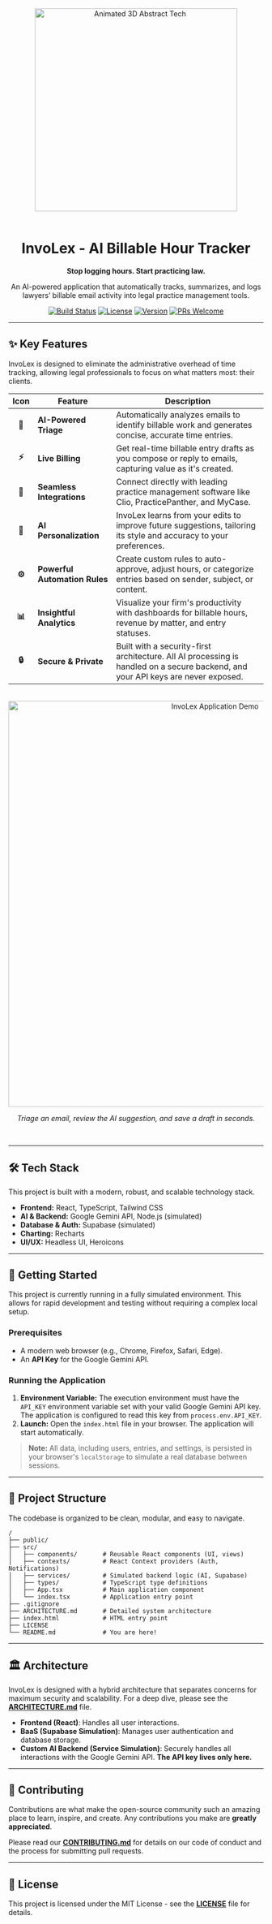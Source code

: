 
<div align="center">
  <img src="https://media.giphy.com/media/v1.Y2lkPTc5MGI3NjExdGZ5Z2k4aXFqZHF2Z2w4MHc0OHlneGV5aXN2N3V3MnNudnd5MXRkbCZlcD12MV9pbnRlcm5hbF9naWZfYnlfaWQmY3Q9Zw/L1JjnySdj2xT3v2YFN/giphy.gif" alt="Animated 3D Abstract Tech" width="400"/>
  <br/>
  <br/>
  <h1>InvoLex - AI Billable Hour Tracker</h1>
  <p><strong>Stop logging hours. Start practicing law.</strong></p>
  <p>
    An AI-powered application that automatically tracks, summarizes, and logs lawyers’ billable email activity into legal practice management tools.
  </p>

  <p>
    <a href="#"><img src="https://img.shields.io/badge/build-passing-brightgreen" alt="Build Status"></a>
    <a href="LICENSE"><img src="https://img.shields.io/badge/license-MIT-blue" alt="License"></a>
    <a href="#"><img src="https://img.shields.io/badge/version-1.0.0-informational" alt="Version"></a>
    <a href="CONTRIBUTING.md"><img src="https://img.shields.io/badge/PRs-welcome-ff69b4" alt="PRs Welcome"></a>
  </p>
</div>

---

## ✨ Key Features

InvoLex is designed to eliminate the administrative overhead of time tracking, allowing legal professionals to focus on what matters most: their clients.

| Icon | Feature                     | Description                                                                                                                           |
| :--: | --------------------------- | ------------------------------------------------------------------------------------------------------------------------------------- |
| **🤖** | **AI-Powered Triage**       | Automatically analyzes emails to identify billable work and generates concise, accurate time entries.                               |
| **⚡** | **Live Billing**            | Get real-time billable entry drafts as you compose or reply to emails, capturing value as it's created.                           |
| **🔄** | **Seamless Integrations**   | Connect directly with leading practice management software like Clio, PracticePanther, and MyCase.                                  |
| **🧠** | **AI Personalization**      | InvoLex learns from your edits to improve future suggestions, tailoring its style and accuracy to your preferences.               |
| **⚙️** | **Powerful Automation Rules** | Create custom rules to auto-approve, adjust hours, or categorize entries based on sender, subject, or content.                    |
| **📊** | **Insightful Analytics**    | Visualize your firm's productivity with dashboards for billable hours, revenue by matter, and entry statuses.                     |
| **🔒** | **Secure & Private**        | Built with a security-first architecture. All AI processing is handled on a secure backend, and your API keys are never exposed. |

<br/>
<div align="center">
  <img src="https://storage.googleapis.com/gemini-codelab-images/invo-lex-demo.gif" alt="InvoLex Application Demo" width="800"/>
  <p><em>Triage an email, review the AI suggestion, and save a draft in seconds.</em></p>
</div>
<br/>

---

## 🛠️ Tech Stack

This project is built with a modern, robust, and scalable technology stack.

-   **Frontend:** React, TypeScript, Tailwind CSS
-   **AI & Backend:** Google Gemini API, Node.js (simulated)
-   **Database & Auth:** Supabase (simulated)
-   **Charting:** Recharts
-   **UI/UX:** Headless UI, Heroicons

---

## 🚀 Getting Started

This project is currently running in a fully simulated environment. This allows for rapid development and testing without requiring a complex local setup.

### Prerequisites

-   A modern web browser (e.g., Chrome, Firefox, Safari, Edge).
-   An **API Key** for the Google Gemini API.

### Running the Application

1.  **Environment Variable:** The execution environment must have the `API_KEY` environment variable set with your valid Google Gemini API key. The application is configured to read this key from `process.env.API_KEY`.
2.  **Launch:** Open the `index.html` file in your browser. The application will start automatically.

> **Note:** All data, including users, entries, and settings, is persisted in your browser's `localStorage` to simulate a real database between sessions.

---

## 📂 Project Structure

The codebase is organized to be clean, modular, and easy to navigate.

```
/
├── public/
├── src/
│   ├── components/       # Reusable React components (UI, views)
│   ├── contexts/         # React Context providers (Auth, Notifications)
│   ├── services/         # Simulated backend logic (AI, Supabase)
│   ├── types/            # TypeScript type definitions
│   ├── App.tsx           # Main application component
│   └── index.tsx         # Application entry point
├── .gitignore
├── ARCHITECTURE.md       # Detailed system architecture
├── index.html            # HTML entry point
├── LICENSE
└── README.md             # You are here!
```

---

## 🏛️ Architecture

InvoLex is designed with a hybrid architecture that separates concerns for maximum security and scalability. For a deep dive, please see the [**ARCHITECTURE.md**](ARCHITECTURE.md) file.

-   **Frontend (React)**: Handles all user interactions.
-   **BaaS (Supabase Simulation)**: Manages user authentication and database storage.
-   **Custom AI Backend (Service Simulation)**: Securely handles all interactions with the Google Gemini API. **The API key lives only here.**

---

## 🤝 Contributing

Contributions are what make the open-source community such an amazing place to learn, inspire, and create. Any contributions you make are **greatly appreciated**.

Please read our [**CONTRIBUTING.md**](CONTRIBUTING.md) for details on our code of conduct and the process for submitting pull requests.

---

## 📄 License

This project is licensed under the MIT License - see the [**LICENSE**](LICENSE) file for details.
